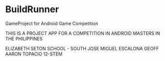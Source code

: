 # BuildRunner
GameProject for Android Game Competition

THIS IS A PROJECT APP FOR A COMPETITION IN ANDROID MASTERS IN THE PHILIPPINES

ELIZABETH SETON SCHOOL - SOUTH
JOSE MIGUEL ESCALONA
GEOFF AARON TOPACIO
12-STEM

